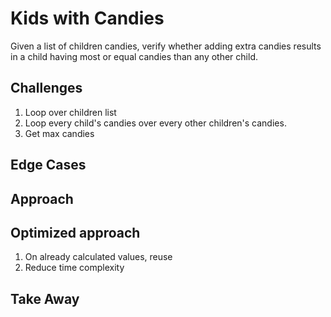# Kids with Candies

Given a list of children candies, verify whether adding
extra candies results in a child having most or equal candies
than any other child.

## Challenges

1. Loop over children list
2. Loop every child's candies over every other children's candies.
3. Get max candies

## Edge Cases


## Approach


## Optimized approach

1. On already calculated values, reuse
2. Reduce time complexity

## Take Away

